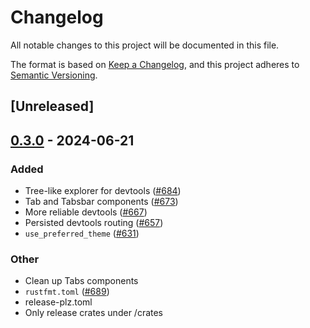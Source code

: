 # Changelog
All notable changes to this project will be documented in this file.

The format is based on [Keep a Changelog](https://keepachangelog.com/en/1.0.0/),
and this project adheres to [Semantic Versioning](https://semver.org/spec/v2.0.0.html).

## [Unreleased]

## [0.3.0](https://github.com/marc2332/freya/compare/freya-devtools-v0.2.1...freya-devtools-v0.3.0) - 2024-06-21

### Added
- Tree-like explorer for devtools ([#684](https://github.com/marc2332/freya/pull/684))
- Tab and Tabsbar components ([#673](https://github.com/marc2332/freya/pull/673))
- More reliable devtools ([#667](https://github.com/marc2332/freya/pull/667))
- Persisted devtools routing ([#657](https://github.com/marc2332/freya/pull/657))
- `use_preferred_theme` ([#631](https://github.com/marc2332/freya/pull/631))

### Other
- Clean up Tabs components
- `rustfmt.toml` ([#689](https://github.com/marc2332/freya/pull/689))
- release-plz.toml
- Only release crates under /crates
